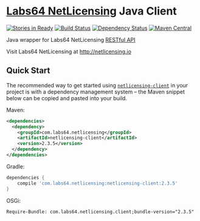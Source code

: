 # [Labs64 NetLicensing](http://netlicensing.io) Java Client

[![Stories in Ready](https://badge.waffle.io/Labs64/NetLicensingClient-java.svg?label=ready&title=Ready)](http://waffle.io/Labs64/NetLicensingClient-java)
[![Build Status](https://travis-ci.org/Labs64/NetLicensingClient-java.svg?branch=master)](https://travis-ci.org/Labs64/NetLicensingClient-java)
[![Dependency Status](https://www.versioneye.com/user/projects/53e5e1d735080d5aa50000c6/badge.svg?style=flat)](https://www.versioneye.com/user/projects/53e5e1d735080d5aa50000c6)
[![Maven Central](https://maven-badges.herokuapp.com/maven-central/com.labs64.netlicensing/netlicensing-client/badge.svg?style=flat)](https://maven-badges.herokuapp.com/maven-central/com.labs64.netlicensing/netlicensing-client)

Java wrapper for Labs64 NetLicensing [RESTful API](http://l64.cc/nl10)

Visit Labs64 NetLicensing at http://netlicensing.io

## Quick Start

The recommended way to get started using [`netlicensing-client`](http://search.maven.org/#search%7Cga%7C1%7Cg%3A%22com.labs64.netlicensing%22) in your project is with a dependency management system – the Maven snippet below can be copied and pasted into your build.

Maven:
```xml
<dependencies>
  <dependency>
    <groupId>com.labs64.netlicensing</groupId>
    <artifactId>netlicensing-client</artifactId>
    <version>2.3.5</version>
  </dependency>
</dependencies>
```
Gradle:
```gradle
dependencies {
    compile 'com.labs64.netlicensing:netlicensing-client:2.3.5'
}
```
OSGi:
```
Require-Bundle: com.labs64.netlicensing.client;bundle-version="2.3.5"
```
